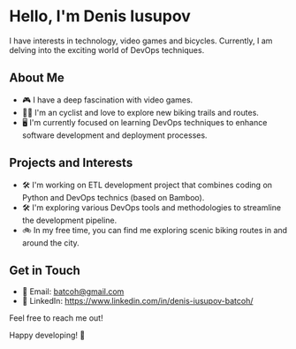 # Hello, I'm Denis Iusupov

I have interests in technology, video games and bicycles. Currently, I am delving into the exciting world of DevOps techniques.

## About Me

- 🎮 I have a deep fascination with video games.
- 🚴‍♂️ I'm an cyclist and love to explore new biking trails and routes.
- 🖥️ I'm currently focused on learning DevOps techniques to enhance software development and deployment processes.

## Projects and Interests

- 🛠️ I'm working on ETL development project that combines coding on Python and DevOps technics (based on Bamboo).
- 🛠️ I'm exploring various DevOps tools and methodologies to streamline the development pipeline.
- 🚲 In my free time, you can find me exploring scenic biking routes in and around the city.

## Get in Touch

- 📧 Email: batcoh@gmail.com
- 💼 LinkedIn: https://www.linkedin.com/in/denis-iusupov-batcoh/

Feel free to reach me out!

Happy developing! 🚀
